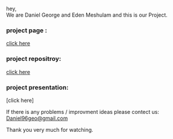 hey,  
We are Daniel George and Eden Meshulam and this is our Project.

### project page :  
[click here](main.md)

### project repositroy:  
[click here](https://github.com/danielgeo96/Winners/tree/main)

### project presentation:  
[click here]
 
If there is any problems / improvment ideas please contect us:  
Daniel96geo@gmail.com

Thank you very much for watching.
